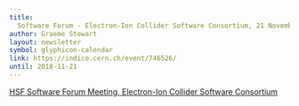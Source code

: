 ```yaml
---
title:
  Software Forum - Electron-Ion Collider Software Consortium, 21 November 2018
author: Graeme Stewart
layout: newsletter
symbol: glyphicon-calendar
link: https://indico.cern.ch/event/746526/
until: 2018-11-21
---
```


[HSF Software Forum Meeting, Electron-Ion Collider Software Consortium](https://indico.cern.ch/event/746526/)

